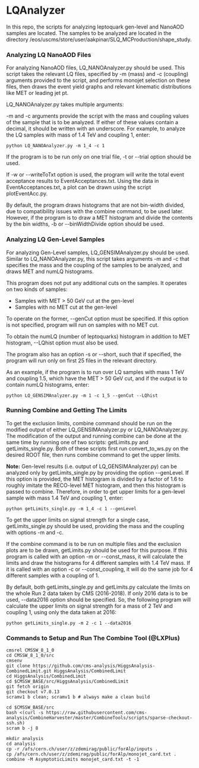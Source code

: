 # LQAnalyzer

In this repo, the scripts for analyzing leptoquark gen-level and NanoAOD samples are located. The samples to be analyzed are located in the directory /eos/uscms/store/user/aakpinar/SLQ\_MCProduction/shape\_study.

### Analyzing LQ NanoAOD Files

For analyzing NanoAOD files, LQ\_NANOAnalyzer.py should be used. This script takes the relevant LQ files, specified by -m (mass) and -c (coupling) arguments provided to the script, and performs monojet selection on these files, then draws the event yield graphs and relevant kinematic distributions like MET or leading jet pt.

LQ\_NANOAnalyzer.py takes multiple arguments:

-m and -c arguments provide the script with the mass and coupling values of the sample that is to be analyzed. If either of these values contain a decimal, it should be written with an underscore. For example, to analyze the LQ samples with mass of 1.4 TeV and coupling 1, enter:

```
python LQ_NANOAnalyzer.py -m 1_4 -c 1
```

If the program is to be run only on one trial file, -t or --trial option should be used.

If -w or --writeToTxt option is used, the program will write the total event acceptance results to EventAcceptances.txt. Using the data in EventAcceptances.txt, a plot can be drawn using the script plotEventAcc.py.

By default, the program draws histograms that are not bin-width divided, due to compatibility issues with the combine command, to be used later. However, if the program is to draw a MET histogram and divide the contents by the bin widths, -b or --binWidthDivide option should be used.

 
### Analyzing LQ Gen-Level Samples

For analyzing Gen-Level samples, LQ\_GENSIMAnalyzer.py should be used. Similar to LQ\_NANOAnalyzer.py, this script takes arguments -m and -c that specifies the mass and the coupling of the samples to be analyzed, and draws MET and numLQ histograms.
 
This program does not put any additional cuts on the samples. It operates on two kinds of samples: 

- Samples with MET > 50 GeV cut at the gen-level
- Samples with no MET cut at the gen-level

To operate on the former, --genCut option must be specified. If this option is not specified, program will run on samples with no MET cut.

To obtain the numLQ (number of leptoquarks) histogram in addition to MET histogram, --LQhist option must also be used. 

The program also has an option -s or --short, such that if specified, the program will run only on first 25 files in the relevant directory.

As an example, if the program is to run over LQ samples with mass 1 TeV and coupling 1.5, which have the MET > 50 GeV cut, and if the output is to contain numLQ histograms, enter:

```
python LQ_GENSIMAnalyzer.py -m 1 -c 1_5 --genCut --LQhist
``` 

### Running Combine and Getting The Limits

To get the exclusion limits, combine command should be run on the modified output of either LQ\_GENSIMAnalyzer.py or LQ\_NANOAnalyzer.py. The modification of the output and running combine can be done at the same time by running one of two scripts: getLimits.py and getLimits\_single.py. Both of these scripts first run convert\_to\_ws.py on the desired ROOT file, then runs combine command to get the upper limits. 

**Note:** Gen-level results (i.e. output of LQ\_GENSIMAnalyzer.py) can be analyzed only by getLimits\_single.py by providing the option --genLevel. If this option is provided, the MET histogram is divided by a factor of 1.6 to roughly imitate the RECO-level MET histogram, and then this histogram is passed to combine. Therefore, in order to get upper limits for a gen-level sample with mass 1.4 TeV and coupling 1, enter:

```
python getLimits_single.py -m 1_4 -c 1 --genLevel
```

To get the upper limits on signal strength for a single case, getLimits\_single.py should be used, providing the mass and the coupling with options -m and -c. 

If the combine command is to be run on multiple files and the exclusion plots are to be drawn, getLimits.py should be used for this purpose. If this program is called with an option -m or --const\_mass, it will calculate the limits and draw the histograms for 4 different samples with 1.4 TeV mass. If it is called with an option -c or --const\_coupling, it will do the same job for 4 different samples with a coupling of 1.

By default, both getLimits\_single.py and getLimits.py calculate the limits on the whole Run 2 data taken by CMS (2016-2018). If only 2016 data is to be used, --data2016 option should be specified. So, the following program will calculate the upper limits on signal strength for a mass of 2 TeV and coupling 1, using only the data taken at 2016:

```
python getLimits_single.py -m 2 -c 1 --data2016
```

### Commands to Setup and Run The Combine Tool (@LXPlus)

```
cmsrel CMSSW_8_1_0
cd CMSSW_8_1_0/src
cmsenv
git clone https://github.com/cms-analysis/HiggsAnalysis-CombinedLimit.git HiggsAnalysis/CombinedLimit
cd HiggsAnalysis/CombinedLimit
cd $CMSSW_BASE/src/HiggsAnalysis/CombinedLimit
git fetch origin
git checkout v7.0.13
scramv1 b clean; scramv1 b # always make a clean build

cd $CMSSW_BASE/src
bash <(curl -s https://raw.githubusercontent.com/cms-analysis/CombineHarvester/master/CombineTools/scripts/sparse-checkout-ssh.sh)
scram b -j 8

mkdir analysis
cd analysis
cp -r /afs/cern.ch/user/z/zdemirag/public/forAlp/inputs .
cp /afs/cern.ch/user/z/zdemirag/public/forAlp/monojet_card.txt .
combine -M AsymptoticLimits monojet_card.txt -t -1
``` 
